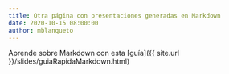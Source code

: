 ```yaml
---
title: Otra página con presentaciones generadas en Markdown
date: 2020-10-15 08:00:00
author: mblanqueto
---
```



Aprende sobre Markdown con esta [guía]({{ site.url }}/slides/guiaRapidaMarkdown.html)


